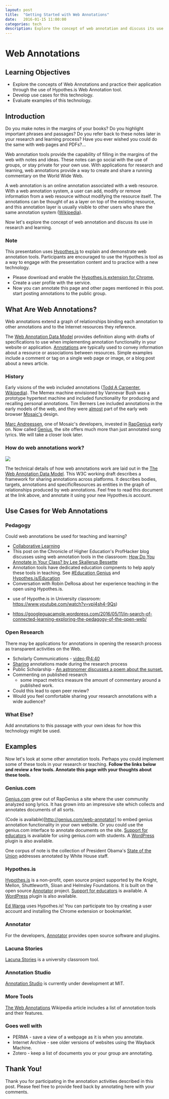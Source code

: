 ```yaml
---
layout: post
title:  "Getting Started with Web Annotations"
date:   2016-01-15 11:00:00
categories: tech
description: Explore the concept of web annotation and discuss its use in research and learning. Review web annotation tools and participate with Hypothes.is annotations.
---
```


# Web Annotations

## Learning Objectives
* Explore the concepts of Web Annotations and practice their application through the use of Hypothes.is Web Annotation tool. 
* Develop use cases for this technology.
* Evaluate examples of this technology.

## Introduction

Do you make notes in the margins of your books? Do you highlight important phrases and passages? Do you refer back to these notes later in your research and learning process? Have you ever wished you could do the same with web pages and PDFs?...

Web annotation tools provide the capability of filling in the margins of the web with notes and ideas. These notes can go social with the use of groups, or stay private for your own use. With applications for research and learning, web annotations provide a way to create and share a running commentary on the World Wide Web.

A web annotation is an online annotation associated with a web resource. With a web annotation system, a user can add, modify or remove information from a web resource without modifying the resource itself. The annotations can be thought of as a layer on top of the existing resource, and this annotation layer is usually visible to other users who share the same annotation system ([Wikipedia](https://en.wikipedia.org/wiki/Web_annotation)). 

Now let's  explore the concept of web annotation and discuss its use in research and learning.

### Note
This presentation uses [Hypothes.is](https://hypothes.is/groups/JEQoYxZJ/web-annotations-workshop) to explain and demonstrate web annotation tools. Participants are encouraged to use the Hypothes.is tool as a way to engage with the presentation content and to practice with a new technology.

* Please download and enable the [Hypothes.is extension for Chrome](https://chrome.google.com/webstore/detail/hypothesis-web-pdf-annota/bjfhmglciegochdpefhhlphglcehbmek), 
* Create a user profile with the service.
* Now you can annotate this page and other pages mentioned in this post. start posting annotations to the public group.


## What Are Web Annotations?
Web annotations extend a graph of relationships binding each annotation to other annotations and to the Internet resources they reference.

The [Web Annotation Data Model](https://www.w3.org/TR/annotation-model/) provides definition along with drafts of specifications to use when implementing annotation functionality in your website or application. [Annotations](https://hypothes.is/a/AVJCyczf8sFu_DXLVd0N) are typically used to convey information about a resource or associations between resources. Simple examples include a comment or tag on a single web page or image, or a blog post about a news article.

### History
Early visions of the web included annotations ([Todd A Carpenter](http://scholarlykitchen.sspnet.org/2013/04/30/iannotate-whatever-happened-to-the-web-as-an-annotation-system/), [Wikipedia](https://en.wikipedia.org/wiki/Memex)). The Memex machine envisioned by Vannevar Bush was a prototype hypertext machine and included functionality for producing and recalling personal annotations. Tim Berners Lee included annotations in the early models of the web, and they were [almost](https://hypothes.is/a/AVJC6HpH8sFu_DXLVd11) part of the early web browser [Mosaic's](https://en.wikipedia.org/wiki/Mosaic_(web_browser)) design. 

[Marc Andreessen](http://genius.com/MarcAndreessen), one of Mosaic's developers, invested in [RapGenius](http://rap.genius.com/) early on. Now called [Genius](http://www.genius.com), the site offers much more than just annotated song lyrics. We will take a closer look later.


### How do web annotations work?

<image src="https://www.w3.org/annotation/diagrams/annotation-architecture.svg"/>


The technical details of how web annotations work are laid out in the [The Web Annotation Data Model](https://www.w3.org/TR/annotation-model/). This W3C working draft describes a framework for sharing annotations across platforms. It describes bodies, targets, annotations and specificResources as entities in the graph of relationships produced by web annotations. Feel free to read this document at the link above, and annotate it using your new Hypothes.is account.
 
## Use Cases for Web Annotations

### Pedagogy
Could web annotations be used for teaching and learning?

* [Collaborative Learning](http://www.sciencedirect.com/science/article/pii/S0360131510000886)
* This post on the Chronicle of Higher Education's ProfHacker blog discusses using web annotation tools in the classroom: [How Do You Annotate in Your Class? by Lee Skallerup Bessette](http://chronicle.com/blogs/profhacker/how-do-you-annotate-in-your-class/60101)
* Annotation tools have dedicated education compnents to help apply these tools in teaching. See [#Education Genius](http://genius.com/static/education) and [Hypothes.is/Education](https://hypothes.is/education/)
* Conversation with Robin DeRosa about her experience teaching in the open using Hypothes.is.
 - use of Hypothe.is in University classroom: https://www.youtube.com/watch?v=vpl4sh4-9Qs)
 * https://googleguacamole.wordpress.com/2016/05/11/in-search-of-connected-learning-exploring-the-pedagogy-of-the-open-web/

### Open Research
There may be applications for annotations in opening the research process as transparent activities on the Web. 

* Scholarly Communications - [video @4:40](https://hypothes.is/annotating-all-knowledge/)
* [Sharing](http://onlinelibrary.wiley.com/doi/10.1002/asi.23124/abstract) annotations made during the research process
* Public Scholarship - [An astronomer discusses a poem about the sunset.](http://genius.com/789992)
* Commenting on published research
	* some impact metrics measure the amount of commentary around a published work.
* Could this lead to open peer review?
* Would you feel comfortable sharing your research annotations with a wide audience?

### What Else?
Add annotations to this passage with your own ideas for how this technology might be used.

## Examples
Now let's look at some other annotation tools. Perhaps you could implement some of these tools in your research or teaching. **Follow the links below and review a few tools. Annotate this page with your thoughts about these tools.**

### Genius.com
[Genius.com](http://genius.com) grew out of RapGenius a site where the user community analyzed song lyrics. It has grown into an impressive site which collects and annotates documents of all sorts.

(Code is available)[http://genius.com/web-annotator] to embed genius annotation functionality in your own website. Or you could use the genius.com interface to annotate documents on the site. [Support for educators](http://genius.com/static/education) is available for using genius.com with students. A [WordPress](https://wordpress.org/plugins/genius/) plugin is also available.

One corpus of note is the collection of President Obama's [State of the Union](http://genius.com/a/the-white-house-annotates-with-genius) addresses annotated by White House staff.

### Hypothes.is
[Hypothes.is](https://hypothes.is/about/) is a non-profit, open source project supported by the Knight, Mellon, Shuttleworth, Sloan and Helmsley Foundations. It is built on the open source [Annotator](http://annotatorjs.org/) project. [Support for educators](https://hypothes.is/education/) is available. A [WordPress](https://wordpress.org/plugins/hypothesis/) plugin is also available.

[Ed Warga](https://hypothes.is/stream?q=user:acct:EdWarga@hypothes.is) uses Hypothes.is! You can participate too by creating a user account and installing the Chrome extension or bookmarklet.

### Annotator
For the developers, [Annotator](http://annotatorjs.org/) provides open source software and plugins.

### Lacuna Stories
[Lacuna Stories](http://www.lacunastories.com/) is a university classroom tool.

### Annotation Studio
[Annotation Studio](http://www.annotationstudio.org/) is currently under development at MIT.

### More Tools
[The Web Annotations](https://en.wikipedia.org/wiki/Web_annotation) Wikipedia article includes a list of annotation tools and their features.

### Goes well with
* PERMA - save a view of a webpage as it is when you annotate.
* Internet Archive - see older versions of websites using the Wayback Machine.
* Zotero - keep a list of documents you or your group are annotating.

## Thank You!
Thank you for participating in the annotation activities described in this post. Please feel free to provide feed back by annotating here with your comments.
